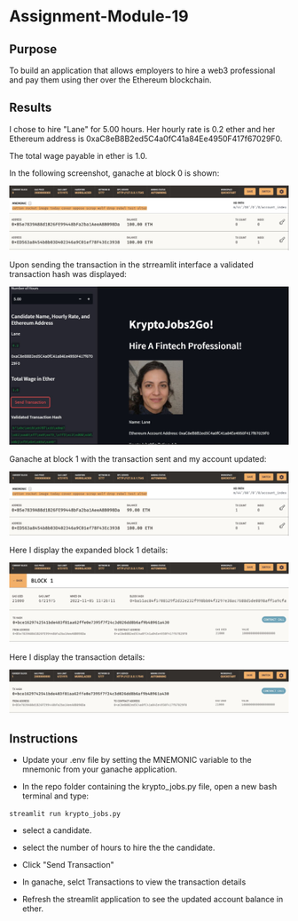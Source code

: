 # Assignment-Module-19

## Purpose

To build an application that allows employers to hire a web3 professional and pay them using ther over the Ethereum blockchain.

## Results

I chose to hire "Lane" for 5.00 hours. Her hourly rate is 0.2 ether and her Ethereum address is 0xaC8eB8B2ed5C4a0fC41a84Ee4950F417f67029F0.

The total wage payable in ether is 1.0.

In the following screenshot, ganache at block 0 is shown:

![](https://github.com/malrepos/Assignment-Module-19/blob/main/Images/ganache_block_0.JPG)

Upon sending the transaction in the strreamlit interface a validated transaction hash was displayed:

![](https://github.com/malrepos/Assignment-Module-19/blob/main/Images/streamlit_validated_transaction_hash.JPG)

Ganache at block 1 with the transaction sent and my account updated:

![](Images\ganache_block_1.JPG)

Here I display the expanded block 1 details:

![](Images\ganache_block_1_details.JPG)

Here I display the transaction details:

![](Images\ganache_transaction_details.JPG)

## Instructions

- Update your .env file by setting the MNEMONIC variable to the mnemonic from your ganache application.

- In the repo folder containing the krypto_jobs.py file, open a new bash terminal and type:

`streamlit run krypto_jobs.py`

- select a candidate.

- select the number of hours to hire the the candidate.

- Click "Send Transaction"

- In ganache, selct Transactions to view the transaction details

- Refresh the streamlit application to see the updated account balance in ether.
